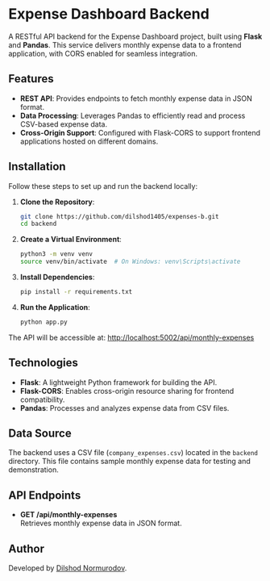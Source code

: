 # Expense Dashboard Backend

A RESTful API backend for the Expense Dashboard project, built using **Flask** and **Pandas**. This service delivers monthly expense data to a frontend application, with CORS enabled for seamless integration.

## Features

- **REST API**: Provides endpoints to fetch monthly expense data in JSON format.
- **Data Processing**: Leverages Pandas to efficiently read and process CSV-based expense data.
- **Cross-Origin Support**: Configured with Flask-CORS to support frontend applications hosted on different domains.

## Installation

Follow these steps to set up and run the backend locally:

1. **Clone the Repository**:
   ```bash
   git clone https://github.com/dilshod1405/expenses-b.git
   cd backend
   ```

2. **Create a Virtual Environment**:
   ```bash
   python3 -m venv venv
   source venv/bin/activate  # On Windows: venv\Scripts\activate
   ```

3. **Install Dependencies**:
   ```bash
   pip install -r requirements.txt
   ```

4. **Run the Application**:
   ```bash
   python app.py
   ```

The API will be accessible at: [http://localhost:5002/api/monthly-expenses](http://localhost:5002/api/monthly-expenses)

## Technologies

- **Flask**: A lightweight Python framework for building the API.
- **Flask-CORS**: Enables cross-origin resource sharing for frontend compatibility.
- **Pandas**: Processes and analyzes expense data from CSV files.

## Data Source

The backend uses a CSV file (`company_expenses.csv`) located in the `backend` directory. This file contains sample monthly expense data for testing and demonstration.

## API Endpoints

- **GET /api/monthly-expenses**  
  Retrieves monthly expense data in JSON format.

## Author

Developed by [Dilshod Normurodov](https://github.com/dilshod1405).